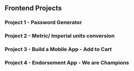 ## Frontend Projects
### Project 1 - Password Generator
### Project 2 - Metric/ Imperial units conversion
### Project 3 - Build a Mobile App - Add to Cart
### Project 4 - Endorsement App - We are Champions
